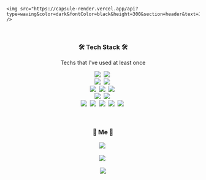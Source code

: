 <!-- <a href="https://www.notion.so/3f2a8300f32549ff857cfe5beefabcd9"> -->
    <img src="https://capsule-render.vercel.app/api?type=waving&color=dark&fontColor=black&height=300&section=header&text=JuneYoung%20Jo&fontSize=85" />
<!-- </a> -->

<!-- <h3 align="center">
    <a href="https://www.notion.so/3f2a8300f32549ff857cfe5beefabcd9" style="color: black; text-decoration: none;"> 
	View Resume
    </a>
</h3> -->
<br>


<h3 align="center">🛠 Tech Stack 🛠</h3>

<p align="center"> Techs that I've used at least once </p>

<p align="center">
  <img src="https://img.shields.io/badge/JAVA-007396?style=flat-square&logo=java&logoColor=white"></a>&nbsp 
  <img src="https://img.shields.io/badge/JavaScript-f7df1e?style=flat-square&logo=javascript&logoColor=white"/></a>&nbsp 
  <br>
  <img src="https://img.shields.io/badge/Spring-6DB33F?style=flat-square&logo=Spring&logoColor=white"/></a>&nbsp
  <img src="https://img.shields.io/badge/Vue.js-4FC08D?style=flat-square&logo=Vue.js&logoColor=white"/></a>&nbsp
  <br>
  <img src="https://img.shields.io/badge/MySQL-4479A1?style=flat-square&logo=MySQL&logoColor=white"/></a>&nbsp
  <img src="https://img.shields.io/badge/mariaDB-003545?style=flat-square&logo=mariaDB&logoColor=white"></a>&nbsp
  <img src="https://img.shields.io/badge/mongoDB-47A248?style=flat-square&logo=mongoDB&logoColor=white"></a>&nbsp
  <br>
  <img src="https://img.shields.io/badge/AWS-232F3E?style=flat-square&logo=amazon%20AWS&logoColor=white"/></a>&nbsp
  <img src="https://img.shields.io/badge/RaspberryPi-C51A4A?style=flat-square&logo=Raspberry%20Pi&logoColor=white"/></a>&nbsp
  <br>
  <img src="https://img.shields.io/badge/Slack-4A154B?style=flat-square&logo=Slack&logoColor=white"/></a>&nbsp
  <img src="https://img.shields.io/badge/Jira-0052CC?style=flat-square&logo=Jira%20software&logoColor=white"/></a>&nbsp
  <img src="https://img.shields.io/badge/Gitlab-FCA121?style=flat-square&logo=Gitlab&logoColor=white"/></a>&nbsp
  <img src="https://img.shields.io/badge/notion-000000?style=flat-square&logo=notion&logoColor=white"></a>&nbsp
  <img src="https://img.shields.io/badge/swagger-85EA2D?style=flat-square&logo=swagger&logoColor=white"></a>&nbsp
</p>

<br>

<h3 align="center"> 🥭 Me 🥭 </h3>
<p align="center">
    <!--
  <a href="https://maeng2world.tistory.com/"><img src="https://img.shields.io/badge/Tech%20Blog-11B48A?style=flat-square&logo=Vimeo&logoColor=white&link=https://maeng2world.tistory.com/"/></a>&nbsp
-->
  <a href="https://codingbetterthangame.tistory.com/"><img src="https://img.shields.io/badge/Tech%20Blog-11B48A?style=flat-square&logo=Vimeo&logoColor=white&link=https://maeng2world.tistory.com/"/></a>&nbsp
<!--   <a href="mailto:whwnsdud2000@gmail.com"><img src="https://img.shields.io/badge/Gmail-d14836?style=flat-square&logo=Gmail&logoColor=white&link=whwnsdud2000@gmail.com"/></a>-->
</p> 
<p align="center">
  <a href="https://solved.ac/profile/first6500"><img src="http://mazassumnida.wtf/api/mini/generate_badge?boj=first6500"/></a>&nbsp
</p>

<!-- <br> -->

<!-- <p align="center">
    <a href="https://hits.seeyoufarm.com"><img src="https://hits.seeyoufarm.com/api/count/incr/badge.svg?url=https://github.com/juneyoung-jo/hit-counter&count_bg=%23FFB100&title_bg=%23555555&icon=&icon_color=%23E7E7E7&title=hits&edge_flat=false"/></a>
</p> -->

<p align="center">
    <img src="https://github-readme-stats.vercel.app/api?username=juneyoung-jo&show_icons=true&theme=dark&count_private=true"/></a>
</p>


